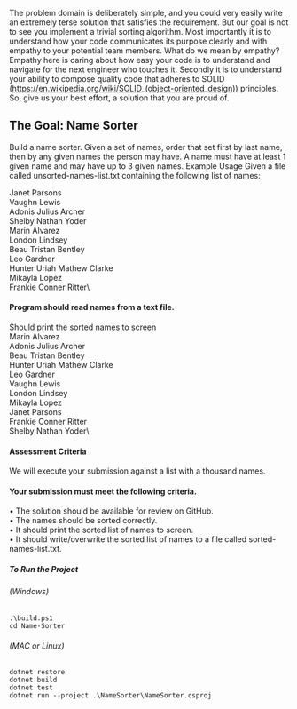 The problem domain is deliberately simple, and you could very easily write an extremely terse solution
that satisfies the requirement. But our goal is not to see you implement a trivial sorting algorithm. Most
importantly it is to understand how your code communicates its purpose clearly and with empathy to
your potential team members. What do we mean by empathy? Empathy here is caring about how easy
your code is to understand and navigate for the next engineer who touches it. Secondly it is to
understand your ability to compose quality code that adheres to SOLID
(https://en.wikipedia.org/wiki/SOLID_(object-oriented_design)) principles.
So, give us your best effort, a solution that you are proud of.

## The Goal: Name Sorter
Build a name sorter. Given a set of names, order that set first by last name, then by any given names the
person may have. A name must have at least 1 given name and may have up to 3 given names. Example
Usage Given a file called unsorted-names-list.txt containing the following list of names:

 Janet Parsons\
 Vaughn Lewis\
 Adonis Julius Archer\
 Shelby Nathan Yoder\
 Marin Alvarez\
 London Lindsey\
 Beau Tristan Bentley\
 Leo Gardner\
 Hunter Uriah Mathew Clarke\
 Mikayla Lopez\
 Frankie Conner Ritter\

#### Program should read names from a text file.
Should print the sorted names to screen\
Marin Alvarez\
Adonis Julius Archer\
Beau Tristan Bentley\
Hunter Uriah Mathew Clarke\
Leo Gardner\
Vaughn Lewis\
London Lindsey\
Mikayla Lopez\
Janet Parsons\
Frankie Conner Ritter\
Shelby Nathan Yoder\

#### Assessment Criteria
We will execute your submission against a list with a thousand names.
#### Your submission must meet the following criteria.
• The solution should be available for review on GitHub.\
• The names should be sorted correctly.\
• It should print the sorted list of names to screen.\
• It should write/overwrite the sorted list of names to a file called sorted-names-list.txt.
##### To Run the Project
###### (Windows)
```
.\build.ps1 
cd Name-Sorter
```
###### (MAC or Linux)
```
dotnet restore
dotnet build
dotnet test
dotnet run --project .\NameSorter\NameSorter.csproj 
```
